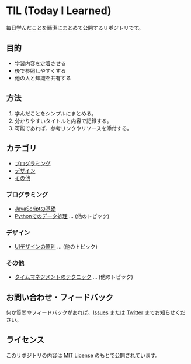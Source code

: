 # TIL (Today I Learned)

毎日学んだことを簡潔にまとめて公開するリポジトリです。

## 目的

- 学習内容を定着させる
- 後で参照しやすくする
- 他の人と知識を共有する

## 方法

1. 学んだことをシンプルにまとめる。
2. 分かりやすいタイトルと内容で記録する。
3. 可能であれば、参考リンクやリソースを添付する。

## カテゴリ

- [プログラミング](#プログラミング)
- [デザイン](#デザイン)
- [その他](#その他)

### プログラミング

- [JavaScriptの基礎](./programming/javascript-basics.md)
- [Pythonでのデータ処理](./programming/python-data-processing.md)
... (他のトピック)

### デザイン

- [UIデザインの原則](./design/ui-principles.md)
... (他のトピック)

### その他

- [タイムマネジメントのテクニック](./others/time-management.md)
... (他のトピック)

## お問い合わせ・フィードバック

何か質問やフィードバックがあれば、[Issues](https://github.com/InuDogff14/Today-I-Learned/issues) または [Twitter](https://twitter.com/あなたのユーザー名) までお知らせください。

## ライセンス

このリポジトリの内容は [MIT License](./LICENSE) のもとで公開されています。
